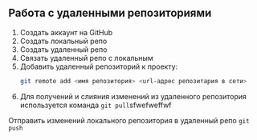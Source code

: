 ## Работа с удаленными репозиториями
1. Создать аккаунт на GitHub
2. Создать локальный репо
3. Создать удаленный репо
4. Связать удаленный репо с локальным
5. Добавить удаленный репозиторий к проекту:
   ```bash
   git remote add <имя репозитория> <url-адрес репозитария в сети>
   ```
6. Для получений и слияния изменений из удаленного репозитория используется команда `git pull`sfwefweffwf

Отправить изменений локального репозитория в удаленный репо `git push`
